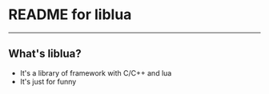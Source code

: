 # **README for liblua** #
***


## **What's liblua?** ##
* It's a library of framework with C/C++ and lua
* It's just for funny
